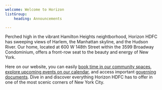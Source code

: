 ```yaml
---
welcome: Welcome to Horizon
listGroup: 
    heading: Announcements

---
```


Perched high in the vibrant Hamilton Heights neightborhood, Horizon HDFC has sweeping views of Harlem, the Manhattan skyline, and the Hudson River. Our home, located at 600 W 148th Street within the 3599 Broadway Condominium, offers a front-row seat to the beauty and energy of New York.

Here on our website, you can easily [book time in our community spaces][1], [explore upcoming events on our calendar][2], and access important [governing documents][3]. Dive in and discover everything Horizon HDFC has to offer in one of the most scenic corners of New York City.


[1]: /event-space-signup
[2]: /calendar
[3]: /documents